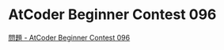 AtCoder Beginner Contest 096
===

[問題 - AtCoder Beginner Contest 096](https://atcoder.jp/contests/abc096/tasks)
